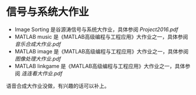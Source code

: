 # 信号与系统大作业

- Image Sorting 是谷源涛信号与系统大作业，具体参阅 *Project2016.pdf*
- MATLAB music 是《MATLAB高级编程与工程应用》大作业之一，具体参阅 *音乐合成大作业.pdf*
- MATLAB image 是《MATLAB高级编程与工程应用》大作业之一，具体参阅 *图像处理大作业.pdf*
- MATLAB linkgame 是《MATLAB高级编程与工程应用》大作业之一，具体参阅 *连连看大作业.pdf*

语音合成大作业没做，有兴趣的话可以补上。
